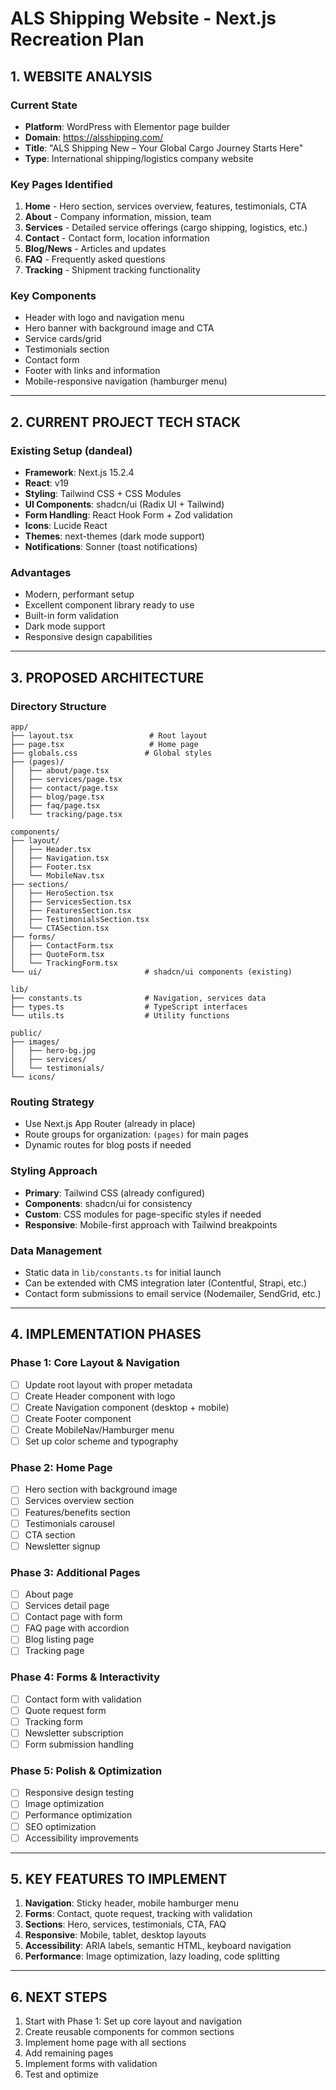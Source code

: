 # ALS Shipping Website - Next.js Recreation Plan

## 1. WEBSITE ANALYSIS

### Current State
- **Platform**: WordPress with Elementor page builder
- **Domain**: https://alsshipping.com/
- **Title**: "ALS Shipping New – Your Global Cargo Journey Starts Here"
- **Type**: International shipping/logistics company website

### Key Pages Identified
1. **Home** - Hero section, services overview, features, testimonials, CTA
2. **About** - Company information, mission, team
3. **Services** - Detailed service offerings (cargo shipping, logistics, etc.)
4. **Contact** - Contact form, location information
5. **Blog/News** - Articles and updates
6. **FAQ** - Frequently asked questions
7. **Tracking** - Shipment tracking functionality

### Key Components
- Header with logo and navigation menu
- Hero banner with background image and CTA
- Service cards/grid
- Testimonials section
- Contact form
- Footer with links and information
- Mobile-responsive navigation (hamburger menu)

---

## 2. CURRENT PROJECT TECH STACK

### Existing Setup (dandeal)
- **Framework**: Next.js 15.2.4
- **React**: v19
- **Styling**: Tailwind CSS + CSS Modules
- **UI Components**: shadcn/ui (Radix UI + Tailwind)
- **Form Handling**: React Hook Form + Zod validation
- **Icons**: Lucide React
- **Themes**: next-themes (dark mode support)
- **Notifications**: Sonner (toast notifications)

### Advantages
- Modern, performant setup
- Excellent component library ready to use
- Built-in form validation
- Dark mode support
- Responsive design capabilities

---

## 3. PROPOSED ARCHITECTURE

### Directory Structure
```
app/
├── layout.tsx                 # Root layout
├── page.tsx                   # Home page
├── globals.css               # Global styles
├── (pages)/
│   ├── about/page.tsx
│   ├── services/page.tsx
│   ├── contact/page.tsx
│   ├── blog/page.tsx
│   ├── faq/page.tsx
│   └── tracking/page.tsx

components/
├── layout/
│   ├── Header.tsx
│   ├── Navigation.tsx
│   ├── Footer.tsx
│   └── MobileNav.tsx
├── sections/
│   ├── HeroSection.tsx
│   ├── ServicesSection.tsx
│   ├── FeaturesSection.tsx
│   ├── TestimonialsSection.tsx
│   └── CTASection.tsx
├── forms/
│   ├── ContactForm.tsx
│   ├── QuoteForm.tsx
│   └── TrackingForm.tsx
└── ui/                       # shadcn/ui components (existing)

lib/
├── constants.ts              # Navigation, services data
├── types.ts                  # TypeScript interfaces
└── utils.ts                  # Utility functions

public/
├── images/
│   ├── hero-bg.jpg
│   ├── services/
│   └── testimonials/
└── icons/
```

### Routing Strategy
- Use Next.js App Router (already in place)
- Route groups for organization: `(pages)` for main pages
- Dynamic routes for blog posts if needed

### Styling Approach
- **Primary**: Tailwind CSS (already configured)
- **Components**: shadcn/ui for consistency
- **Custom**: CSS modules for page-specific styles if needed
- **Responsive**: Mobile-first approach with Tailwind breakpoints

### Data Management
- Static data in `lib/constants.ts` for initial launch
- Can be extended with CMS integration later (Contentful, Strapi, etc.)
- Contact form submissions to email service (Nodemailer, SendGrid, etc.)

---

## 4. IMPLEMENTATION PHASES

### Phase 1: Core Layout & Navigation
- [ ] Update root layout with proper metadata
- [ ] Create Header component with logo
- [ ] Create Navigation component (desktop + mobile)
- [ ] Create Footer component
- [ ] Create MobileNav/Hamburger menu
- [ ] Set up color scheme and typography

### Phase 2: Home Page
- [ ] Hero section with background image
- [ ] Services overview section
- [ ] Features/benefits section
- [ ] Testimonials carousel
- [ ] CTA section
- [ ] Newsletter signup

### Phase 3: Additional Pages
- [ ] About page
- [ ] Services detail page
- [ ] Contact page with form
- [ ] FAQ page with accordion
- [ ] Blog listing page
- [ ] Tracking page

### Phase 4: Forms & Interactivity
- [ ] Contact form with validation
- [ ] Quote request form
- [ ] Tracking form
- [ ] Newsletter subscription
- [ ] Form submission handling

### Phase 5: Polish & Optimization
- [ ] Responsive design testing
- [ ] Image optimization
- [ ] Performance optimization
- [ ] SEO optimization
- [ ] Accessibility improvements

---

## 5. KEY FEATURES TO IMPLEMENT

1. **Navigation**: Sticky header, mobile hamburger menu
2. **Forms**: Contact, quote request, tracking with validation
3. **Sections**: Hero, services, testimonials, CTA, FAQ
4. **Responsive**: Mobile, tablet, desktop layouts
5. **Accessibility**: ARIA labels, semantic HTML, keyboard navigation
6. **Performance**: Image optimization, lazy loading, code splitting

---

## 6. NEXT STEPS

1. Start with Phase 1: Set up core layout and navigation
2. Create reusable components for common sections
3. Implement home page with all sections
4. Add remaining pages
5. Implement forms with validation
6. Test and optimize

